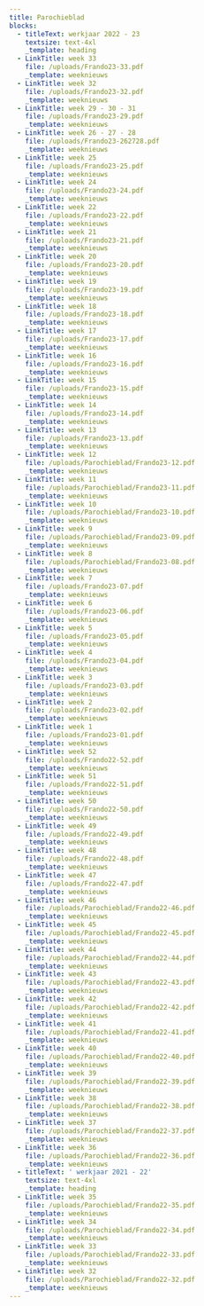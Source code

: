 ```yaml
---
title: Parochieblad
blocks:
  - titleText: werkjaar 2022 - 23
    textsize: text-4xl
    _template: heading
  - LinkTitle: week 33
    file: /uploads/Frando23-33.pdf
    _template: weeknieuws
  - LinkTitle: week 32
    file: /uploads/Frando23-32.pdf
    _template: weeknieuws
  - LinkTitle: week 29 - 30 - 31
    file: /uploads/Frando23-29.pdf
    _template: weeknieuws
  - LinkTitle: week 26 - 27 - 28
    file: /uploads/Frando23-262728.pdf
    _template: weeknieuws
  - LinkTitle: week 25
    file: /uploads/Frando23-25.pdf
    _template: weeknieuws
  - LinkTitle: week 24
    file: /uploads/Frando23-24.pdf
    _template: weeknieuws
  - LinkTitle: week 22
    file: /uploads/Frando23-22.pdf
    _template: weeknieuws
  - LinkTitle: week 21
    file: /uploads/Frando23-21.pdf
    _template: weeknieuws
  - LinkTitle: week 20
    file: /uploads/Frando23-20.pdf
    _template: weeknieuws
  - LinkTitle: week 19
    file: /uploads/Frando23-19.pdf
    _template: weeknieuws
  - LinkTitle: week 18
    file: /uploads/Frando23-18.pdf
    _template: weeknieuws
  - LinkTitle: week 17
    file: /uploads/Frando23-17.pdf
    _template: weeknieuws
  - LinkTitle: week 16
    file: /uploads/Frando23-16.pdf
    _template: weeknieuws
  - LinkTitle: week 15
    file: /uploads/Frando23-15.pdf
    _template: weeknieuws
  - LinkTitle: week 14
    file: /uploads/Frando23-14.pdf
    _template: weeknieuws
  - LinkTitle: week 13
    file: /uploads/Frando23-13.pdf
    _template: weeknieuws
  - LinkTitle: week 12
    file: /uploads/Parochieblad/Frando23-12.pdf
    _template: weeknieuws
  - LinkTitle: week 11
    file: /uploads/Parochieblad/Frando23-11.pdf
    _template: weeknieuws
  - LinkTitle: week 10
    file: /uploads/Parochieblad/Frando23-10.pdf
    _template: weeknieuws
  - LinkTitle: week 9
    file: /uploads/Parochieblad/Frando23-09.pdf
    _template: weeknieuws
  - LinkTitle: week 8
    file: /uploads/Parochieblad/Frando23-08.pdf
    _template: weeknieuws
  - LinkTitle: week 7
    file: /uploads/Frando23-07.pdf
    _template: weeknieuws
  - LinkTitle: week 6
    file: /uploads/Frando23-06.pdf
    _template: weeknieuws
  - LinkTitle: week 5
    file: /uploads/Frando23-05.pdf
    _template: weeknieuws
  - LinkTitle: week 4
    file: /uploads/Frando23-04.pdf
    _template: weeknieuws
  - LinkTitle: week 3
    file: /uploads/Frando23-03.pdf
    _template: weeknieuws
  - LinkTitle: week 2
    file: /uploads/Frando23-02.pdf
    _template: weeknieuws
  - LinkTitle: week 1
    file: /uploads/Frando23-01.pdf
    _template: weeknieuws
  - LinkTitle: week 52
    file: /uploads/Frando22-52.pdf
    _template: weeknieuws
  - LinkTitle: week 51
    file: /uploads/Frando22-51.pdf
    _template: weeknieuws
  - LinkTitle: week 50
    file: /uploads/Frando22-50.pdf
    _template: weeknieuws
  - LinkTitle: week 49
    file: /uploads/Frando22-49.pdf
    _template: weeknieuws
  - LinkTitle: week 48
    file: /uploads/Frando22-48.pdf
    _template: weeknieuws
  - LinkTitle: week 47
    file: /uploads/Frando22-47.pdf
    _template: weeknieuws
  - LinkTitle: week 46
    file: /uploads/Parochieblad/Frando22-46.pdf
    _template: weeknieuws
  - LinkTitle: week 45
    file: /uploads/Parochieblad/Frando22-45.pdf
    _template: weeknieuws
  - LinkTitle: week 44
    file: /uploads/Parochieblad/Frando22-44.pdf
    _template: weeknieuws
  - LinkTitle: week 43
    file: /uploads/Parochieblad/Frando22-43.pdf
    _template: weeknieuws
  - LinkTitle: week 42
    file: /uploads/Parochieblad/Frando22-42.pdf
    _template: weeknieuws
  - LinkTitle: week 41
    file: /uploads/Parochieblad/Frando22-41.pdf
    _template: weeknieuws
  - LinkTitle: week 40
    file: /uploads/Parochieblad/Frando22-40.pdf
    _template: weeknieuws
  - LinkTitle: week 39
    file: /uploads/Parochieblad/Frando22-39.pdf
    _template: weeknieuws
  - LinkTitle: week 38
    file: /uploads/Parochieblad/Frando22-38.pdf
    _template: weeknieuws
  - LinkTitle: week 37
    file: /uploads/Parochieblad/Frando22-37.pdf
    _template: weeknieuws
  - LinkTitle: week 36
    file: /uploads/Parochieblad/Frando22-36.pdf
    _template: weeknieuws
  - titleText: ' werkjaar 2021 - 22'
    textsize: text-4xl
    _template: heading
  - LinkTitle: week 35
    file: /uploads/Parochieblad/Frando22-35.pdf
    _template: weeknieuws
  - LinkTitle: week 34
    file: /uploads/Parochieblad/Frando22-34.pdf
    _template: weeknieuws
  - LinkTitle: week 33
    file: /uploads/Parochieblad/Frando22-33.pdf
    _template: weeknieuws
  - LinkTitle: week 32
    file: /uploads/Parochieblad/Frando22-32.pdf
    _template: weeknieuws
---
```



























































